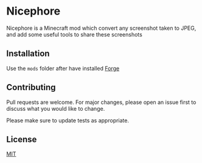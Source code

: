 # Nicephore

Nicephore is a Minecraft mod which convert any screenshot taken to JPEG, and add some useful tools to share these screenshots

## Installation

Use the `mods` folder after have installed [Forge ](http://files.minecraftforge.net/) 

## Contributing
Pull requests are welcome. For major changes, please open an issue first to discuss what you would like to change.

Please make sure to update tests as appropriate.

## License
[MIT](https://choosealicense.com/licenses/mit/)
